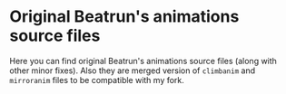 # Original Beatrun's animations source files
Here you can find original Beatrun's animations source files (along with other minor fixes). Also they are merged version of `climbanim` and `mirroranim` files to be compatible with my fork.